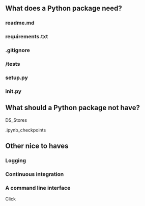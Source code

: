 ## What does a Python package need?

### readme.md


### requirements.txt


### .gitignore


### /tests


### setup.py


### __init__.py


## What should a Python package not have?

DS_Stores

.ipynb_checkpoints


## Other nice to haves

### Logging


### Continuous integration


### A command line interface

Click
